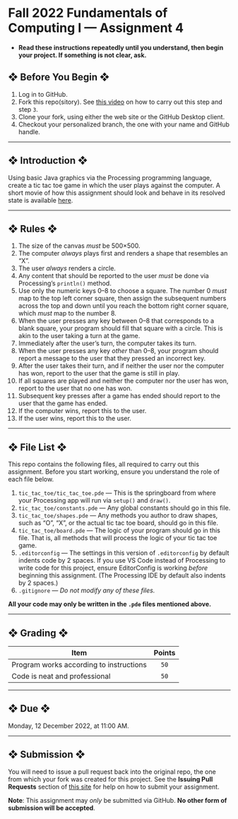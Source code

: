 # Fall 2022 Fundamentals of Computing I — Assignment 4

* **Read these instructions repeatedly until you understand, then begin your project. If something is not clear, ask.**

## ❖ Before You Begin ❖
1. Log in to GitHub.
2. Fork this repo(sitory). See [this video](http://code-warrior.github.io/tutorials/git/github/forking-and-cloning-at-the-github-web-site/) on how to carry out this step and step `3`.
3. Clone your fork, using either the web site or the GitHub Desktop client.
4. Checkout your personalized branch, the one with your name and GitHub handle.

---

## ❖ Introduction ❖
Using basic Java graphics via the Processing programming language, create a tic tac toe game in which the user plays against the computer. A short movie of how this assignment should look and behave in its resolved state is available [here](http://vanegas.cs.hartford.edu/uploads/videos/tic-tac-toe.mp4).

---

## ❖ Rules ❖
1. The size of the canvas *must* be 500×500.
2. The computer _always_ plays first and renders a shape that resembles an “X”.
3. The user _always_ renders a circle.
4. Any content that should be reported to the user *must* be done via Processing’s `println()` method.
5. Use only the numeric keys 0–8 to choose a square. The number 0 *must* map to the top left corner square, then assign the subsequent numbers across the top and down until you reach the bottom right corner square, which *must* map to the number 8.
6. When the user presses any key between 0–8 that corresponds to a blank square, your program should fill that square with a circle. This is akin to the user taking a turn at the game.
7. Immediately after the user’s turn, the computer takes its turn.
8. When the user presses any key _other_ than 0–8, your program should report a message to the user that they pressed an incorrect key.
9. After the user takes their turn, and if neither the user nor the computer has won, report to the user that the game is still in play.
10. If all squares are played and neither the computer nor the user has won, report to the user that no one has won.
11. Subsequent key presses after a game has ended should report to the user that the game has ended.
12. If the computer wins, report this to the user.
13. If the user wins, report this to the user.

---

## ❖ File List ❖
This repo contains the following files, all required to carry out this assignment. Before you start working, ensure you understand the role of each file below.

1. `tic_tac_toe/tic_tac_toe.pde` — This is the springboard from where your Processing app will run via `setup()` and `draw()`.
2. `tic_tac_toe/constants.pde` — Any global constants should go in this file.
3. `tic_tac_toe/shapes.pde` — Any methods you author to draw shapes, such as “O”, “X”, or the actual tic tac toe board, should go in this file.
4. `tic_tac_toe/board.pde` — The logic of your program should go in this file. That is, all methods that will process the logic of your tic tac toe game.
5. `.editorconfig` — The settings in this version of `.editorconfig` by default indents code by 2 spaces. If you use VS Code instead of Processing to write code for this project, ensure EditorConfig is working _before_ beginning this assignment. (The Processing IDE by default also indents by 2 spaces.)
6. `.gitignore` — *Do not modify any of these files.*

**All your code may only be written in the `.pde` files mentioned above.**

---

## ❖ Grading ❖
| Item                                                          | Points  |
|---------------------------------------------------------------|:-------:|
| Program works according to instructions                       | `50`    |
| Code is neat and professional                                 | `50`    |

---

## ❖ Due ❖
Monday, 12 December 2022, at 11:00 AM.

---

## ❖ Submission ❖
You will need to issue a pull request back into the original repo, the one from which your fork was created for this project. See the **Issuing Pull Requests** section of [this site](http://code-warrior.github.io/tutorials/git/github/index.html) for help on how to submit your assignment.

**Note**: This assignment may *only* be submitted via GitHub. **No other form of submission will be accepted**.
